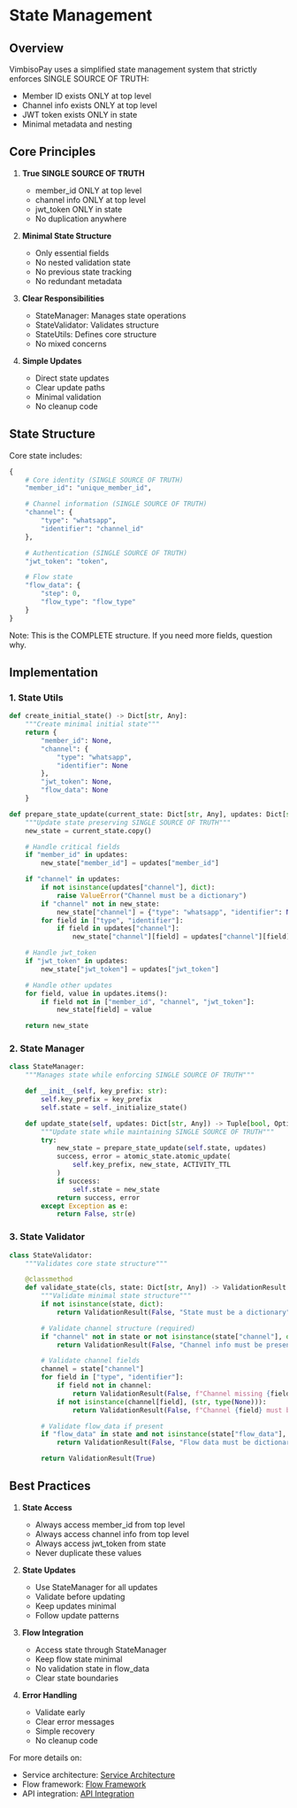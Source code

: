 # State Management

## Overview

VimbisoPay uses a simplified state management system that strictly enforces SINGLE SOURCE OF TRUTH:
- Member ID exists ONLY at top level
- Channel info exists ONLY at top level
- JWT token exists ONLY in state
- Minimal metadata and nesting

## Core Principles

1. **True SINGLE SOURCE OF TRUTH**
   - member_id ONLY at top level
   - channel info ONLY at top level
   - jwt_token ONLY in state
   - No duplication anywhere

2. **Minimal State Structure**
   - Only essential fields
   - No nested validation state
   - No previous state tracking
   - No redundant metadata

3. **Clear Responsibilities**
   - StateManager: Manages state operations
   - StateValidator: Validates structure
   - StateUtils: Defines core structure
   - No mixed concerns

4. **Simple Updates**
   - Direct state updates
   - Clear update paths
   - Minimal validation
   - No cleanup code

## State Structure

Core state includes:
```python
{
    # Core identity (SINGLE SOURCE OF TRUTH)
    "member_id": "unique_member_id",

    # Channel information (SINGLE SOURCE OF TRUTH)
    "channel": {
        "type": "whatsapp",
        "identifier": "channel_id"
    },

    # Authentication (SINGLE SOURCE OF TRUTH)
    "jwt_token": "token",

    # Flow state
    "flow_data": {
        "step": 0,
        "flow_type": "flow_type"
    }
}
```

Note: This is the COMPLETE structure. If you need more fields, question why.

## Implementation

### 1. State Utils
```python
def create_initial_state() -> Dict[str, Any]:
    """Create minimal initial state"""
    return {
        "member_id": None,
        "channel": {
            "type": "whatsapp",
            "identifier": None
        },
        "jwt_token": None,
        "flow_data": None
    }

def prepare_state_update(current_state: Dict[str, Any], updates: Dict[str, Any]) -> Dict[str, Any]:
    """Update state preserving SINGLE SOURCE OF TRUTH"""
    new_state = current_state.copy()

    # Handle critical fields
    if "member_id" in updates:
        new_state["member_id"] = updates["member_id"]

    if "channel" in updates:
        if not isinstance(updates["channel"], dict):
            raise ValueError("Channel must be a dictionary")
        if "channel" not in new_state:
            new_state["channel"] = {"type": "whatsapp", "identifier": None}
        for field in ["type", "identifier"]:
            if field in updates["channel"]:
                new_state["channel"][field] = updates["channel"][field]

    # Handle jwt_token
    if "jwt_token" in updates:
        new_state["jwt_token"] = updates["jwt_token"]

    # Handle other updates
    for field, value in updates.items():
        if field not in ["member_id", "channel", "jwt_token"]:
            new_state[field] = value

    return new_state
```

### 2. State Manager
```python
class StateManager:
    """Manages state while enforcing SINGLE SOURCE OF TRUTH"""

    def __init__(self, key_prefix: str):
        self.key_prefix = key_prefix
        self.state = self._initialize_state()

    def update_state(self, updates: Dict[str, Any]) -> Tuple[bool, Optional[str]]:
        """Update state while maintaining SINGLE SOURCE OF TRUTH"""
        try:
            new_state = prepare_state_update(self.state, updates)
            success, error = atomic_state.atomic_update(
                self.key_prefix, new_state, ACTIVITY_TTL
            )
            if success:
                self.state = new_state
            return success, error
        except Exception as e:
            return False, str(e)
```

### 3. State Validator
```python
class StateValidator:
    """Validates core state structure"""

    @classmethod
    def validate_state(cls, state: Dict[str, Any]) -> ValidationResult:
        """Validate minimal state structure"""
        if not isinstance(state, dict):
            return ValidationResult(False, "State must be a dictionary")

        # Validate channel structure (required)
        if "channel" not in state or not isinstance(state["channel"], dict):
            return ValidationResult(False, "Channel info must be present")

        # Validate channel fields
        channel = state["channel"]
        for field in ["type", "identifier"]:
            if field not in channel:
                return ValidationResult(False, f"Channel missing {field}")
            if not isinstance(channel[field], (str, type(None))):
                return ValidationResult(False, f"Channel {field} must be string or None")

        # Validate flow_data if present
        if "flow_data" in state and not isinstance(state["flow_data"], (dict, type(None))):
            return ValidationResult(False, "Flow data must be dictionary or None")

        return ValidationResult(True)
```

## Best Practices

1. **State Access**
   - Always access member_id from top level
   - Always access channel info from top level
   - Always access jwt_token from state
   - Never duplicate these values

2. **State Updates**
   - Use StateManager for all updates
   - Validate before updating
   - Keep updates minimal
   - Follow update patterns

3. **Flow Integration**
   - Access state through StateManager
   - Keep flow state minimal
   - No validation state in flow_data
   - Clear state boundaries

4. **Error Handling**
   - Validate early
   - Clear error messages
   - Simple recovery
   - No cleanup code

For more details on:
- Service architecture: [Service Architecture](service-architecture.md)
- Flow framework: [Flow Framework](flow-framework.md)
- API integration: [API Integration](api-integration.md)
